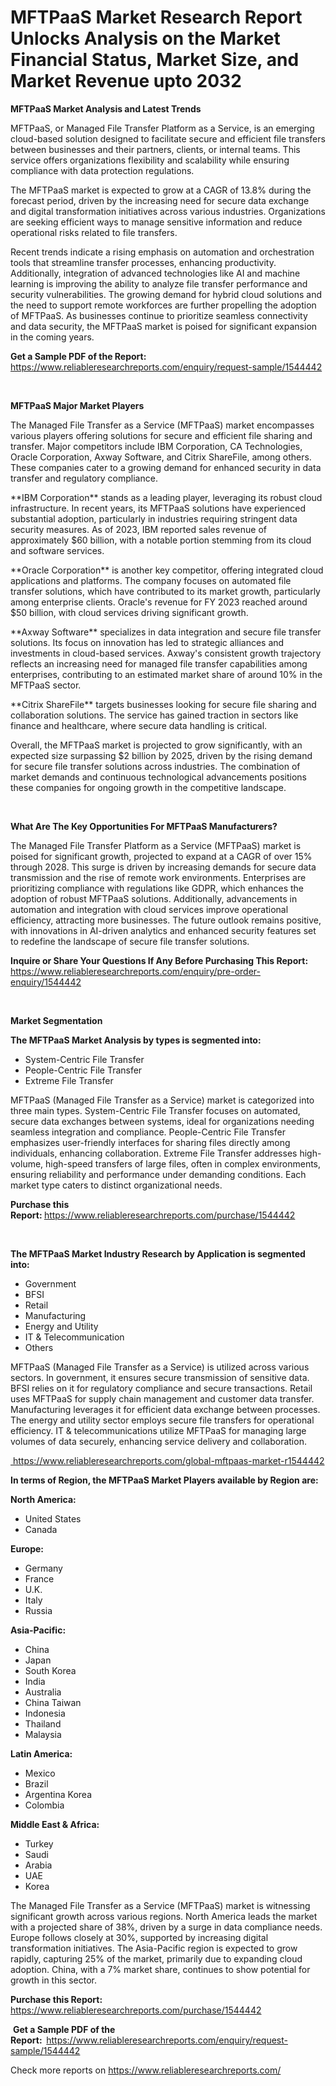 <p><h1>MFTPaaS Market Research Report Unlocks Analysis on the Market Financial Status, Market Size, and Market Revenue upto 2032</h1></p><p><strong>MFTPaaS Market Analysis and Latest Trends</strong></p>
<p><p>MFTPaaS, or Managed File Transfer Platform as a Service, is an emerging cloud-based solution designed to facilitate secure and efficient file transfers between businesses and their partners, clients, or internal teams. This service offers organizations flexibility and scalability while ensuring compliance with data protection regulations. </p><p>The MFTPaaS market is expected to grow at a CAGR of 13.8% during the forecast period, driven by the increasing need for secure data exchange and digital transformation initiatives across various industries. Organizations are seeking efficient ways to manage sensitive information and reduce operational risks related to file transfers.</p><p>Recent trends indicate a rising emphasis on automation and orchestration tools that streamline transfer processes, enhancing productivity. Additionally, integration of advanced technologies like AI and machine learning is improving the ability to analyze file transfer performance and security vulnerabilities. The growing demand for hybrid cloud solutions and the need to support remote workforces are further propelling the adoption of MFTPaaS. As businesses continue to prioritize seamless connectivity and data security, the MFTPaaS market is poised for significant expansion in the coming years.</p></p>
<p><strong>Get a Sample PDF of the Report:&nbsp;</strong> <a href="https://www.reliableresearchreports.com/enquiry/request-sample/1544442?utm_campaign=2232&utm_medium=2&utm_source=Github&utm_content=ia&utm_term=11032025&utm_id=mftpaas">https://www.reliableresearchreports.com/enquiry/request-sample/1544442</a></p>
<p>&nbsp;</p>
<p><strong>MFTPaaS Major Market Players</strong></p>
<p><p>The Managed File Transfer as a Service (MFTPaaS) market encompasses various players offering solutions for secure and efficient file sharing and transfer. Major competitors include IBM Corporation, CA Technologies, Oracle Corporation, Axway Software, and Citrix ShareFile, among others. These companies cater to a growing demand for enhanced security in data transfer and regulatory compliance.</p><p>**IBM Corporation** stands as a leading player, leveraging its robust cloud infrastructure. In recent years, its MFTPaaS solutions have experienced substantial adoption, particularly in industries requiring stringent data security measures. As of 2023, IBM reported sales revenue of approximately $60 billion, with a notable portion stemming from its cloud and software services.</p><p>**Oracle Corporation** is another key competitor, offering integrated cloud applications and platforms. The company focuses on automated file transfer solutions, which have contributed to its market growth, particularly among enterprise clients. Oracle's revenue for FY 2023 reached around $50 billion, with cloud services driving significant growth.</p><p>**Axway Software** specializes in data integration and secure file transfer solutions. Its focus on innovation has led to strategic alliances and investments in cloud-based services. Axway's consistent growth trajectory reflects an increasing need for managed file transfer capabilities among enterprises, contributing to an estimated market share of around 10% in the MFTPaaS sector.</p><p>**Citrix ShareFile** targets businesses looking for secure file sharing and collaboration solutions. The service has gained traction in sectors like finance and healthcare, where secure data handling is critical.</p><p>Overall, the MFTPaaS market is projected to grow significantly, with an expected size surpassing $2 billion by 2025, driven by the rising demand for secure file transfer solutions across industries. The combination of market demands and continuous technological advancements positions these companies for ongoing growth in the competitive landscape.</p></p>
<p>&nbsp;</p>
<p><strong>What Are The Key Opportunities For MFTPaaS Manufacturers?</strong></p>
<p><p>The Managed File Transfer Platform as a Service (MFTPaaS) market is poised for significant growth, projected to expand at a CAGR of over 15% through 2028. This surge is driven by increasing demands for secure data transmission and the rise of remote work environments. Enterprises are prioritizing compliance with regulations like GDPR, which enhances the adoption of robust MFTPaaS solutions. Additionally, advancements in automation and integration with cloud services improve operational efficiency, attracting more businesses. The future outlook remains positive, with innovations in AI-driven analytics and enhanced security features set to redefine the landscape of secure file transfer solutions.</p></p>
<p><strong>Inquire or Share Your Questions If Any Before Purchasing This Report:</strong> <a href="https://www.reliableresearchreports.com/enquiry/pre-order-enquiry/1544442?utm_campaign=2232&utm_medium=2&utm_source=Github&utm_content=ia&utm_term=11032025&utm_id=mftpaas">https://www.reliableresearchreports.com/enquiry/pre-order-enquiry/1544442</a></p>
<p>&nbsp;</p>
<p><strong>Market Segmentation</strong></p>
<p><strong>The MFTPaaS Market Analysis by types is segmented into:</strong></p>
<p><ul><li>System-Centric File Transfer</li><li>People-Centric File Transfer</li><li>Extreme File Transfer</li></ul></p>
<p><p>MFTPaaS (Managed File Transfer as a Service) market is categorized into three main types. System-Centric File Transfer focuses on automated, secure data exchanges between systems, ideal for organizations needing seamless integration and compliance. People-Centric File Transfer emphasizes user-friendly interfaces for sharing files directly among individuals, enhancing collaboration. Extreme File Transfer addresses high-volume, high-speed transfers of large files, often in complex environments, ensuring reliability and performance under demanding conditions. Each market type caters to distinct organizational needs.</p></p>
<p><strong>Purchase this Report:&nbsp;</strong><a href="https://www.reliableresearchreports.com/purchase/1544442?utm_campaign=2232&utm_medium=2&utm_source=Github&utm_content=ia&utm_term=11032025&utm_id=mftpaas">https://www.reliableresearchreports.com/purchase/1544442</a></p>
<p>&nbsp;</p>
<p><strong>The MFTPaaS Market Industry Research by Application is segmented into:</strong></p>
<p><ul><li>Government</li><li>BFSI</li><li>Retail</li><li>Manufacturing</li><li>Energy and Utility</li><li>IT & Telecommunication</li><li>Others</li></ul></p>
<p><p>MFTPaaS (Managed File Transfer as a Service) is utilized across various sectors. In government, it ensures secure transmission of sensitive data. BFSI relies on it for regulatory compliance and secure transactions. Retail uses MFTPaaS for supply chain management and customer data transfer. Manufacturing leverages it for efficient data exchange between processes. The energy and utility sector employs secure file transfers for operational efficiency. IT & telecommunications utilize MFTPaaS for managing large volumes of data securely, enhancing service delivery and collaboration.</p></p>
<p><a href="https://www.reliableresearchreports.com/global-mftpaas-market-r1544442?utm_campaign=2232&utm_medium=2&utm_source=Github&utm_content=ia&utm_term=11032025&utm_id=mftpaas">&nbsp;https://www.reliableresearchreports.com/global-mftpaas-market-r1544442</a></p>
<p><strong>In terms of Region, the MFTPaaS Market Players available by Region are:</strong></p>
<p>
    <p> <strong> North America: </strong>
        <ul>
            <li>United States</li>
            <li>Canada</li>
        </ul>
        </p> 
    <p> <strong> Europe: </strong>
        <ul>
            <li>Germany</li>
            <li>France</li>
            <li>U.K.</li>
            <li>Italy</li>
            <li>Russia</li>
        </ul>
        </p> 
    <p> <strong> Asia-Pacific: </strong>
        <ul>
            <li>China</li>
            <li>Japan</li>
            <li>South Korea</li>
            <li>India</li>
            <li>Australia</li>
            <li>China Taiwan</li>
            <li>Indonesia</li>
            <li>Thailand</li>
            <li>Malaysia</li>
        </ul>
        </p> 
    <p> <strong> Latin America: </strong>
        <ul>
            <li>Mexico</li>
            <li>Brazil</li>
            <li>Argentina Korea</li>
            <li>Colombia</li>
        </ul>
        </p> 
    <p> <strong> Middle East & Africa: </strong>
        <ul>
            <li>Turkey</li>
            <li>Saudi</li>
            <li>Arabia</li>
            <li>UAE</li>
            <li>Korea</li>
        </ul>
    </p>
    </p>
<p><p>The Managed File Transfer as a Service (MFTPaaS) market is witnessing significant growth across various regions. North America leads the market with a projected share of 38%, driven by a surge in data compliance needs. Europe follows closely at 30%, supported by increasing digital transformation initiatives. The Asia-Pacific region is expected to grow rapidly, capturing 25% of the market, primarily due to expanding cloud adoption. China, with a 7% market share, continues to show potential for growth in this sector.</p></p>
<p><strong>Purchase this Report: </strong><a href="https://www.reliableresearchreports.com/purchase/1544442?utm_campaign=2232&utm_medium=2&utm_source=Github&utm_content=ia&utm_term=11032025&utm_id=mftpaas">https://www.reliableresearchreports.com/purchase/1544442</a></p>
<p>&nbsp;<strong>Get a Sample PDF of the Report:&nbsp;&nbsp;</strong><a href="https://www.reliableresearchreports.com/enquiry/request-sample/1544442?utm_campaign=2232&utm_medium=2&utm_source=Github&utm_content=ia&utm_term=11032025&utm_id=mftpaas">https://www.reliableresearchreports.com/enquiry/request-sample/1544442</a></p>
<p><strong></strong></p>
<p>Check more reports on <a href="https://www.reliableresearchreports.com/?utm_campaign=2232&utm_medium=2&utm_source=Github&utm_content=ia&utm_term=11032025&utm_id=mftpaas">https://www.reliableresearchreports.com/</a></p>